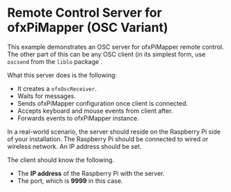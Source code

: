 # Remote Control Server for ofxPiMapper (OSC Variant)

This example demonstrates an OSC server for ofxPiMapper remote control. The other part of this can be any OSC client (in its simplest form, use `oscsend` from the `liblo` package`. 

What this server does is the following:

- It creates a `ofxOscReceiver`.
- Waits for messages.
- Sends ofxPiMapper configuration once client is connected.
- Accepts keyboard and mouse events from client after.
- Forwards events to ofxPiMapper instance.

In a real-world scenario, the server should reside on the Raspberry Pi side of your installation. The Raspberry Pi should be connected to wired or wireless network. An IP address should be set. 

The client should know the following.

- The **IP address** of the Raspberry Pi with the server.
- The port, which is **9999** in this case.


